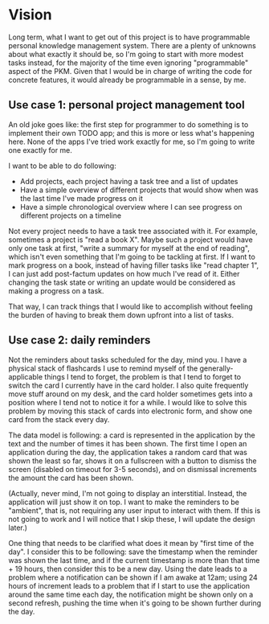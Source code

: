 # Vision

Long term, what I want to get out of this project is to have programmable personal knowledge management system. There are a plenty of unknowns about what exactly it should be, so I'm going to start with more modest tasks instead, for the majority of the time even ignoring "programmable" aspect of the PKM. Given that I would be in charge of writing the code for concrete features, it would already be programmable in a sense, by me.

## Use case 1: personal project management tool

An old joke goes like: the first step for programmer to do something is to implement their own TODO app; and this is more or less what's happening here. None of the apps I've tried work exactly for me, so I'm going to write one exactly for me.

I want to be able to do following:

* Add projects, each project having a task tree and a list of updates
* Have a simple overview of different projects that would show when was the last time I've made progress on it
* Have a simple chronological overview where I can see progress on different projects on a timeline

Not every project needs to have a task tree associated with it. For example, sometimes a project is "read a book X". Maybe such a project would have only one task at first, "write a summary for myself at the end of reading", which isn't even something that I'm going to be tackling at first. If I want to mark progress on a book, instead of having filler tasks like "read chapter 1", I can just add post-factum updates on how much I've read of it. Either changing the task state or writing an update would be considered as making a progress on a task.

That way, I can track things that I would like to accomplish without feeling the burden of having to break them down upfront into a list of tasks.

## Use case 2: daily reminders

Not the reminders about tasks scheduled for the day, mind you. I have a physical stack of flashcards I use to remind myself of the generally-applicable things I tend to forget, the problem is that I tend to forget to switch the card I currently have in the card holder. I also quite frequently move stuff around on my desk, and the card holder sometimes gets into a position where I tend not to notice it for a while. I would like to solve this problem by moving this stack of cards into electronic form, and show one card from the stack every day.

The data model is following: a card is represented in the application by the text and the number of times it has been shown. The first time I open an application during the day, the application takes a random card that was shown the least so far, shows it on a fullscreen with a button to dismiss the screen (disabled on timeout for 3-5 seconds), and on dismissal increments the amount the card has been shown.

(Actually, never mind, I'm not going to display an interstitial. Instead, the application will just show it on top. I want to make the reminders to be "ambient", that is, not requiring any user input to interact with them. If this is not going to work and I will notice that I skip these, I will update the design later.)

One thing that needs to be clarified what does it mean by "first time of the day". I consider this to be following: save the timestamp when the reminder was shown the last time, and if the current timestamp is more than that time + 19 hours, then consider this to be a new day. Using the date leads to a problem where a notification can be shown if I am awake at 12am; using 24 hours of increment leads to a problem that if I start to use the application around the same time each day, the notification might be shown only on a second refresh, pushing the time when it's going to be shown further during the day.
